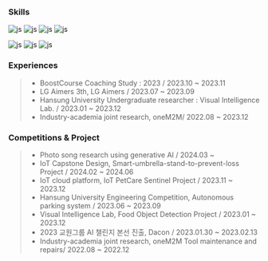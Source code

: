 

### Skills
![js](https://img.shields.io/badge/Python-3776AB?style=for-the-badge&logo=python&logoColor=white)
![js](https://img.shields.io/badge/Arduino_IDE-00979D?style=for-the-badge&logo=arduino&logoColor=white)
![js](https://img.shields.io/badge/Raspberry%20Pi-A22846?style=for-the-badge&logo=Raspberry%20Pi&logoColor=white)
![js](https://img.shields.io/badge/Linux-FCC624?style=for-the-badge&logo=linux&logoColor=black)

![js](https://img.shields.io/badge/Colab-F9AB00?style=for-the-badge&logo=googlecolab&color=525252)
![js](https://img.shields.io/badge/IntelliJ_IDEA-000000.svg?style=for-the-badge&logo=intellij-idea&logoColor=white)
![js](https://img.shields.io/badge/PyCharm-000000.svg?&style=for-the-badge&logo=PyCharm&logoColor=white)



### Experiences
>* BoostCourse <DATA SCIENCE> Coaching Study : 2023 / 2023.10 ~ 2023.11
>* LG Aimers 3th, LG Aimers / 2023.07 ~ 2023.09
>* Hansung University Undergraduate researcher : Visual Intelligence Lab. / 2023.01 ~ 2023.12
>* Industry-academia joint research, oneM2M/ 2022.08 ~ 2023.12

### Competitions & Project
>* Photo song research using generative AI / 2024.03 ~
>* IoT Capstone Design, Smart-umbrella-stand-to-prevent-loss Project / 2024.02 ~ 2024.06
>* IoT cloud platform, IoT PetCare Sentinel Project / 2023.11 ~ 2023.12
>* Hansung University Engineering Competition, Autonomous parking system / 2023.06 ~ 2023.09
>* Visual Intelligence Lab, Food Object Detection Project / 2023.01 ~ 2023.12
>* 2023 교원그룹 AI 챌린지 본선 진출, Dacon / 2023.01.30 ~ 2023.02.13
>* Industry-academia joint research, oneM2M Tool maintenance and repairs/ 2022.08 ~ 2022.12


<!--
<img src="https://github-readme-stats.vercel.app/api/top-langs/?username=3o15&layout=compact"><br><br>
<img src="https://github-readme-stats.vercel.app/api?username=3o15&show_icons=true">
C: https://img.shields.io/badge/C-00599C?style=for-the-badge&logo=c&logoColor=white
C++ : https://img.shields.io/badge/C%2B%2B-00599C?style=for-the-badge&logo=c%2B%2B&logoColor=white
	https://img.shields.io/badge/C%23-2391
-->


<!--
**3o15/3o15** is a ✨ _special_ ✨ repository because its `README.md` (this file) appears on your GitHub profile.

Here are some ideas to get you started:

- 🔭 I’m currently working on ...
- 🌱 I’m currently learning ...
- 👯 I’m looking to collaborate on ...
- 🤔 I’m looking for help with ...
- 💬 Ask me about ...
- 📫 How to reach me: ...
- 😄 Pronouns: ...
- ⚡ Fun fact: ...
-->
